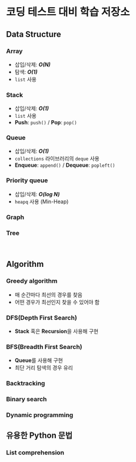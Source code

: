 # 코딩 테스트 대비 학습 저장소

## Data Structure
### Array
- 삽입/삭제: ***O(N)***
- 탐색: ***O(1)***
- `list` 사용
### Stack
- 삽입/삭제: ***O(1)***
- `list` 사용
- **Push**: `push()` / **Pop**: `pop()`
### Queue
- 삽입/삭제: ***O(1)***
- `collections` 라이브러리의 `deque` 사용
- **Enqueue**: `append()` / **Dequeue**: `popleft()`
### Priority queue
- 삽입/삭제: ***O(log N)***
- `heapq` 사용 (Min-Heap)
### Graph
### Tree
<br>

## Algorithm
### Greedy algorithm
- 매 순간마다 최선의 경우를 찾음
- 어떤 경우가 최선인지 찾을 수 있어야 함
### DFS(Depth First Search)
- **Stack** 혹은 **Recursion**을 사용해 구현
### BFS(Breadth First Search)
- **Queue**를 사용해 구현
- 최단 거리 탐색의 경우 유리

### Backtracking

### Binary search

### Dynamic programming

## 유용한 Python 문법
### List comprehension
